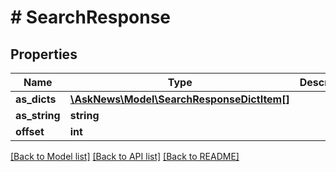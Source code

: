 # # SearchResponse

## Properties

Name | Type | Description | Notes
------------ | ------------- | ------------- | -------------
**as_dicts** | [**\AskNews\Model\SearchResponseDictItem[]**](SearchResponseDictItem.md) |  | [optional]
**as_string** | **string** |  | [optional]
**offset** | **int** |  | [optional]

[[Back to Model list]](../../README.md#models) [[Back to API list]](../../README.md#endpoints) [[Back to README]](../../README.md)
